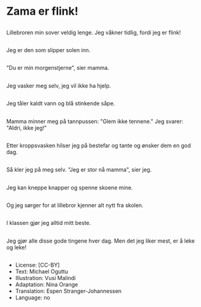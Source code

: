 # Zama er flink!

##
Lillebroren min sover veldig lenge.
Jeg våkner tidlig, fordi jeg er flink!

##
Jeg er den som slipper solen inn.

##
"Du er min morgenstjerne", sier mamma.

##
Jeg vasker meg selv, jeg vil ikke ha hjelp.

##
Jeg tåler kaldt vann og blå stinkende såpe.

##
Mamma minner meg på tannpussen: "Glem ikke tennene."
Jeg svarer: "Aldri, ikke jeg!"

##
Etter kroppsvasken hilser jeg på bestefar og tante og ønsker dem en god dag.

##
Så kler jeg på meg selv. "Jeg er stor nå mamma", sier jeg.

##
Jeg kan kneppe knapper og spenne skoene mine.

##
Og jeg sørger for at lillebror kjenner alt nytt fra skolen.

##
I klassen gjør jeg alltid mitt beste.

##
Jeg gjør alle disse gode tingene hver dag.
Men det jeg liker mest, er å leke og leke!

##
* License: [CC-BY]
* Text: Michael Oguttu
* Illustration: Vusi Malindi
* Adaptation: Nina Orange
* Translation: Espen Stranger-Johannessen
* Language: no
